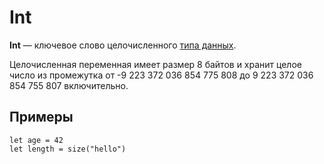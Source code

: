 # Int

**Int** — ключевое слово целочисленного [типа данных](/ru/ride/data-types).

Целочисленная переменная имеет размер 8 байтов и хранит целое число из промежутка от -9 223 372 036 854 775 808 до 9 223 372 036 854 755 807 включительно.

## Примеры

``` ride
let age = 42
let length = size("hello")
```
